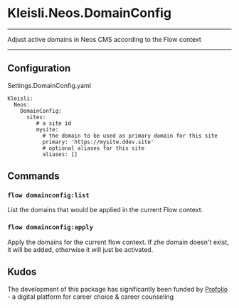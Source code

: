 # Kleisli.Neos.DomainConfig
***
Adjust active domains in Neos CMS according to the Flow context
***

## Configuration
Settings.DomainConfig.yaml
```
Kleisli:
  Neos:
    DomainConfig:
      sites:
         # a site id
         mysite:
           # the domain to be used as primary domain for this site
           primary: 'https://mysite.ddev.site'
           # optional aliases for this site 
           aliases: []
```

## Commands
### `flow domainconfig:list`
List the domains that would be applied in the current Flow context.

### `flow domainconfig:apply`
Apply the domains for the current flow context. If zhe domain doesn't exist, it will be added, otherwise it will just be activated.

## Kudos
The development of this package has significantly been funded by [Profolio](https://www.profolio.ch/) - a digital platform for career choice & career counseling
